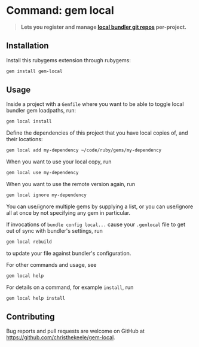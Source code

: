 Command: gem local
==================

> **Lets you register and manage [local bundler git repos](http://bundler.io/v1.5/git.html#local) per-project.**

Installation
------------

Install this rubygems extension through rubygems:

```sh
gem install gem-local
```

Usage
-----

Inside a project with a `Gemfile` where you want to be able to toggle local bundler gem loadpaths, run:

```sh
gem local install
```

Define the dependencies of this project that you have local copies of, and their locations:

```sh
gem local add my-dependency ~/code/ruby/gems/my-dependency
```

When you want to use your local copy, run

```sh
gem local use my-dependency
```

When you want to use the remote version again, run

```sh
gem local ignore my-dependency
```

You can use/ignore multiple gems by supplying a list, or you can use/ignore all at once by not specifying any gem in particular.

If invocations of `bundle config local...` cause your `.gemlocal` file to get out of sync with bundler's settings, run

```sh
gem local rebuild
```

to update your file against bundler's configuration.

For other commands and usage, see

```sh
gem local help
```

For details on a command, for example `install`, run

```sh
gem local help install
```

## Contributing

Bug reports and pull requests are welcome on GitHub at https://github.com/christhekeele/gem-local.
